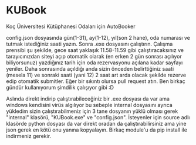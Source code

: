 # KUBook
 Koç Üniversitesi Kütüphanesi Odaları için AutoBooker

config.json dosyasında gün(1-31), ay(1-12), yıl(son 2 hane), oda numarası ve tutmak istediğiniz saati yazın. Sonra .exe dosyasını çalıştırın. Çalışma prensibi şu şekilde, gece saat yaklaşık 11.58-11.59 gibi çalıştıracaksınız ve tarayıcınızdan siteyi açıp otomatik olarak (en erken 2 gün sonrası açılıyor biliyorsunuz) yazdığınız tarih için oda rezervasyonu açılana kadar sayfayı yeniler. Daha sonrasında açıldığı anda sizin önceden belirttiğiniz saati (mesela 11) ve sonraki saati (yani 12) 2 saat art arda olacak şekilde rezerve edip otomatik submitler. Eğer bir sıkıntı olursa pull request atın. Ben birkaç gündür kullanıyorum şimdilik çalışıyor gibi :D

Aslında direkt indirip çalıştırabileceğiniz bir .exe dosyası da var ama windows kendisini virüs algılıyor bu sebeple internal dosyasını ayrıca yükledim sizin çalıştırabilmeniz için 3 tane dosyanın yüklü olması gerek "internal" klasörü, "KUBook.exe" ve "config.json". İsteyenler için source adlı klasörde python dosyası da var direkt oradan da çalıştırabilirsiniz ama yine json gerek en kötü onu yanına kopyalayın. Birkaç module'u da pip install ile indirmeniz gerekir.